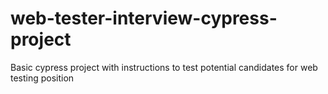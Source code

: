 # web-tester-interview-cypress-project
Basic cypress project with instructions to test potential candidates for web testing position
